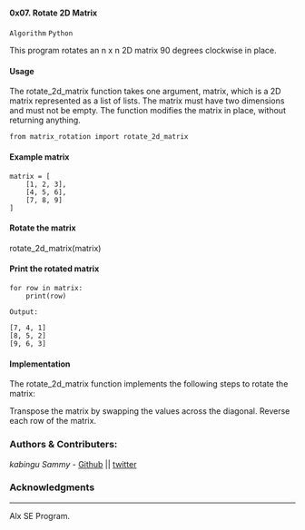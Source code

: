 #### 0x07. Rotate 2D Matrix
`Algorithm`
`Python`

This program rotates an n x n 2D matrix 90 degrees clockwise in place.

#### Usage

The rotate_2d_matrix function takes one argument, matrix, which is a 2D matrix represented as a list of lists. The matrix must have two dimensions and must not be empty. The function modifies the matrix in place, without returning anything.


    from matrix_rotation import rotate_2d_matrix

#### Example matrix
    matrix = [
        [1, 2, 3],
        [4, 5, 6],
        [7, 8, 9]
    ]

#### Rotate the matrix
rotate_2d_matrix(matrix)

#### Print the rotated matrix
    for row in matrix:
        print(row)

    Output:

    [7, 4, 1]
    [8, 5, 2]
    [9, 6, 3]

#### Implementation

The rotate_2d_matrix function implements the following steps to rotate the matrix:

Transpose the matrix by swapping the values across the diagonal.
Reverse each row of the matrix.

### Authors & Contributers:
*kabingu Sammy* - [Github](https://github.com/kabingusam) || [twitter](https://twitter.com/Kabingusammy)

### Acknowledgments 
***
Alx SE Program.